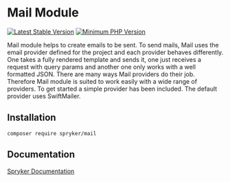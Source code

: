 # Mail Module
[![Latest Stable Version](https://poser.pugx.org/spryker/mail/v/stable.svg)](https://packagist.org/packages/spryker/mail)
[![Minimum PHP Version](https://img.shields.io/badge/php-%3E%3D%207.4-8892BF.svg)](https://php.net/)

Mail module helps to create emails to be sent. To send mails, Mail uses the email provider defined for the project and each provider behaves differently. One takes a fully rendered template and sends it, one just receives a request with query params and another one only works with a well formatted JSON. There are many ways Mail providers do their job. Therefore Mail module is suited to work easily with a wide range of providers. To get started a simple provider has been included. The default provider uses SwiftMailer.

## Installation

```
composer require spryker/mail
```

## Documentation

[Spryker Documentation](https://docs.spryker.com)
